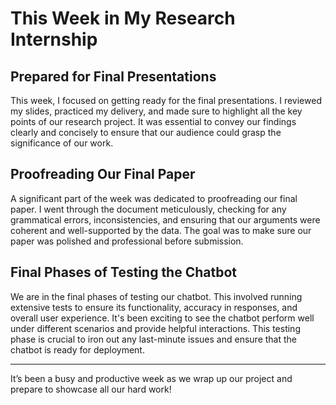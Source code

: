 # This Week in My Research Internship

## Prepared for Final Presentations
This week, I focused on getting ready for the final presentations. I reviewed my slides, practiced my delivery, and made sure to highlight all the key points of our research project. It was essential to convey our findings clearly and concisely to ensure that our audience could grasp the significance of our work.

## Proofreading Our Final Paper
A significant part of the week was dedicated to proofreading our final paper. I went through the document meticulously, checking for any grammatical errors, inconsistencies, and ensuring that our arguments were coherent and well-supported by the data. The goal was to make sure our paper was polished and professional before submission.

## Final Phases of Testing the Chatbot
We are in the final phases of testing our chatbot. This involved running extensive tests to ensure its functionality, accuracy in responses, and overall user experience. It's been exciting to see the chatbot perform well under different scenarios and provide helpful interactions. This testing phase is crucial to iron out any last-minute issues and ensure that the chatbot is ready for deployment.

---

It’s been a busy and productive week as we wrap up our project and prepare to showcase all our hard work!
